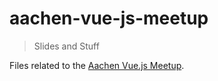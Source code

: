# aachen-vue-js-meetup

> Slides and Stuff

Files related to the [Aachen Vue.js Meetup](https://www.meetup.com/aachen-vue-js-meetup).
